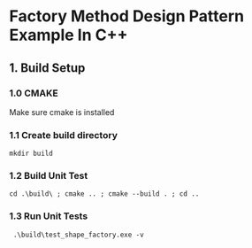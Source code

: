 
# Factory Method Design Pattern Example In C++

## 1. Build Setup 

### 1.0 CMAKE 
Make sure cmake is installed

### 1.1 Create build directory 
```
mkdir build 
```

### 1.2 Build Unit Test
```
cd .\build\ ; cmake .. ; cmake --build . ; cd ..

```
### 1.3 Run Unit Tests
```
 .\build\test_shape_factory.exe -v
```

